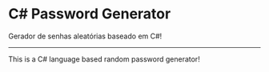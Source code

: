 # C# Password Generator

Gerador de senhas aleatórias baseado em C#!

---

This is a C# language based random password generator!
